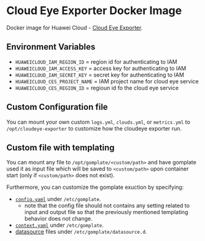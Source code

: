 # Cloud Eye Exporter Docker Image

Docker image for Huawei Cloud - [Cloud Eye Exporter](https://github.com/huaweicloud/cloudeye-exporter).

## Environment Variables

- `HUAWEICLOUD_IAM_REGION_ID` = region id for authenticating to IAM
- `HUAWEICLOUD_IAM_ACCESS_KEY` = access key for authenticating to IAM
- `HUAWEICLOUD_IAM_SECRET_KEY` = secret key for authenticating to IAM
- `HUAWEICLOUD_CES_PROJECT_NAME` = IAM project name for cloud eye service
- `HUAWEICLOUD_CES_REGION_ID` = regioun id fo the cloud eye service

## Custom Configuration file

You can mount your own custom `logs.yml`, `clouds.yml`, or `metrics.yml` to `/opt/cloudeye-exporter` to customize how the cloudeye exporter run.

## Custom file with templating

You can mount any file to `/opt/gomplate/<custom/path>` and have gomplate used it as input file which will be saved to `<custom/path>` upon container start (only if `<custom/path>` does not exist).

Furthermore, you can customize the gomplate exuction by specifying:

- [`config.yaml`](https://docs.gomplate.ca/config/#file-format) under `/etc/gomplate`.
  - note that the config file should not contains any setting related to input and output file so that the previously mentioned templating behavior does not change.
- [`context.yaml`](https://docs.gomplate.ca/config/#context) under `/etc/gomplate`.
- [datasource](https://docs.gomplate.ca/datasources/#mime-types) files under `/etc/gomplate/datasource.d`.
